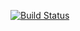 [![Build Status](https://travis-ci.org/travis-ci/travis-web.svg?branch=master)](https://travis-ci.org/travis-ci/travis-web)
